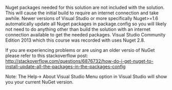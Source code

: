 Nuget packages needed for this solution are not included with the solution.  
This will cause the initial build to require an internet connection and take awhile.
Newer versions of Visual Studio or more specifically Nuget>=1.6 automatically update all Nuget packages in package.config so you will likely not need to do anything other than build the solution with an internet connection available to get the needed packages. Visual Studio Community Edition 2013 which this course was recorded with uses Nuget 2.8.

If you are experiencing problems or are using an older versio of NuGet please refer to this stackoverflow post:
http://stackoverflow.com/questions/6876732/how-do-i-get-nuget-to-install-update-all-the-packages-in-the-packages-config

Note: The Help-> About Visual Studio Menu option in Visual Studio will show you your current NuGet version.